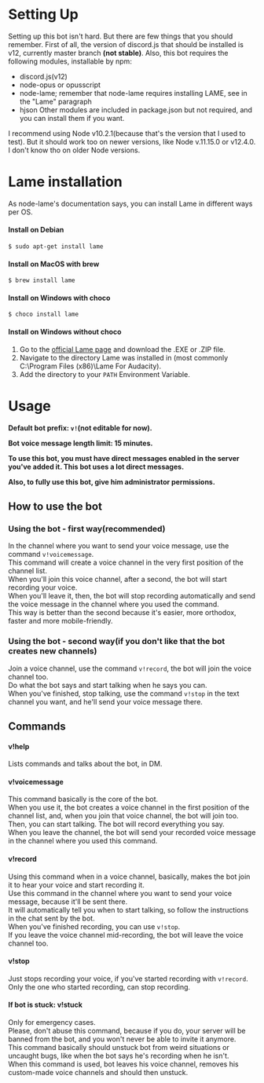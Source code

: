 # Setting Up
Setting up this bot isn't hard. But there are few things that you should remember.
First of all, the version of discord.js that should be installed is v12, currently master branch **(not stable)**.
Also, this bot requires the following modules, installable by npm:
  - discord.js(v12)
  - node-opus or opusscript
  - node-lame; remember that node-lame requires installing LAME, see in the "Lame" paragraph
  - hjson
Other modules are included in package.json but not required, and you can install them if you want.  
  
I recommend using Node v10.2.1(because that's the version that I used to test). But it should work too on newer versions, like Node v.11.15.0 or v12.4.0.
I don't know tho on older Node versions.

# Lame installation
As node-lame's documentation says, you can install Lame in different ways per OS.
#### Install on Debian
```$ sudo apt-get install lame```

#### Install on MacOS with brew
```$ brew install lame```

#### Install on Windows with choco
```$ choco install lame```

#### Install on Windows without choco
1. Go to the [official Lame page](https://lame.buanzo.org/#lamewindl) and download the .EXE or .ZIP file.
2. Navigate to the directory Lame was installed in (most commonly C:\Program Files (x86)\Lame For Audacity).
3. Add the directory to your `PATH` Environment Variable.

# Usage
**Default bot prefix: `v!`(not editable for now).**

**Bot voice message length limit: 15 minutes.**

**To use this bot, you must have direct messages enabled in the server you've added it. This bot uses a lot direct messages.**

**Also, to fully use this bot, give him administrator permissions.**

## How to use the bot

### Using the bot - first way(recommended)
In the channel where you want to send your voice message, use the command `v!voicemessage`.\
This command will create a voice channel in the very first position of the channel list.\
When you'll join this voice channel, after a second, the bot will start recording your voice.\
When you'll leave it, then, the bot will stop recording automatically and send the voice message in the channel where you used the command.\
This way is better than the second because it's easier, more orthodox, faster and more mobile-friendly.

### Using the bot - second way(if you don't like that the bot creates new channels)
Join a voice channel, use the command `v!record`, the bot will join the voice channel too. \
Do what the bot says and start talking when he says you can.\
When you've finished, stop talking, use the command `v!stop` in the text channel you want, and he'll send your voice message there.

## Commands

#### v!help
Lists commands and talks about the bot, in DM.
#### v!voicemessage
This command basically is the core of the bot.\
When you use it, the bot creates a voice channel in the first position of the channel list, and, when you join that voice channel, the bot will join too.\
Then, you can start talking. The bot will record everything you say.\
When you leave the channel, the bot will send your recorded voice message in the channel where you used this command.
#### v!record
Using this command when in a voice channel, basically, makes the bot join it to hear your voice and start recording it.\
Use this command in the channel where you want to send your voice message, because it'll be sent there.\
It will automatically tell you when to start talking, so follow the instructions in the chat sent by the bot.\
When you've finished recording, you can use `v!stop`.\
If you leave the voice channel mid-recording, the bot will leave the voice channel too.
#### v!stop
Just stops recording your voice, if you've started recording with `v!record`.\
Only the one who started recording, can stop recording.

#### If bot is stuck: v!stuck
Only for emergency cases.\
Please, don't abuse this command, because if you do, your server will be banned from the bot, and you won't never be able to invite it anymore.\
This command basically should unstuck bot from weird situations or uncaught bugs, like when the bot says he's recording when he isn't.\
When this command is used, bot leaves his voice channel, removes his custom-made voice channels and should then unstuck.

